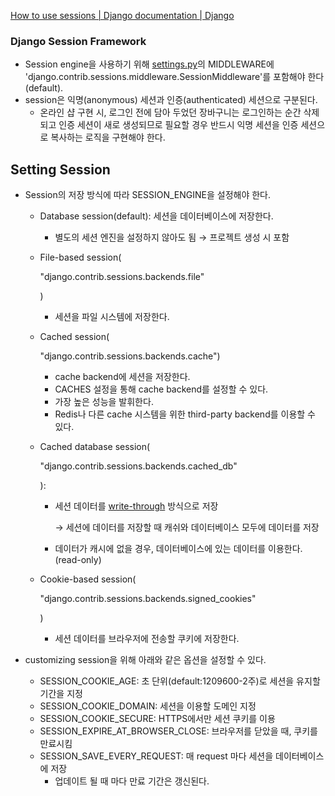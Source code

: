 [How to use sessions | Django documentation | Django](https://docs.djangoproject.com/en/2.2/topics/http/sessions/#extending-database-backed-session-engines)

### Django Session Framework

- Session engine을 사용하기 위해 [settings.py](http://settings.py/)의 MIDDLEWARE에 'django.contrib.sessions.middleware.SessionMiddleware'를 포함해야 한다(default).
- session은 익명(anonymous) 세션과 인증(authenticated) 세션으로 구분된다.
  - 온라인 샵 구현 시, 로그인 전에 담아 두었던 장바구니는 로그인하는 순간 삭제되고 인증 세션이 새로 생성되므로 필요할 경우 반드시 익명 세션을 인증 세션으로 복사하는 로직을 구현해야 한다.

## Setting Session

- Session의 저장 방식에 따라 SESSION_ENGINE을 설정해야 한다.

  - Database session(default): 세션을 데이터베이스에 저장한다.

    - 별도의 세션 엔진을 설정하지 않아도 됨 → 프로젝트 생성 시 포함

  - File-based session(

    "django.contrib.sessions.backends.file"

    )

    - 세션을 파일 시스템에 저장한다.

  - Cached session(

    "django.contrib.sessions.backends.cache")

    - cache backend에 세션을 저장한다.
    - CACHES 설정을 통해 cache backend를 설정할 수 있다.
    - 가장 높은 성능을 발휘한다.
    - Redis나 다른 cache 시스템을 위한 third-party backend를 이용할 수 있다.

  - Cached database session(

    "django.contrib.sessions.backends.cached_db"

    ):

    - 세션 데이터를 [write-through](http://melonicedlatte.com/computerarchitecture/2019/02/12/203749.html) 방식으로 저장

      → 세션에 데이터를 저장할 때 캐쉬와 데이터베이스 모두에 데이터를 저장

    - 데이터가 캐시에 없을 경우, 데이터베이스에 있는 데이터를 이용한다.(read-only)

  - Cookie-based session(

    "django.contrib.sessions.backends.signed_cookies"

    )

    - 세션 데이터를 브라우저에 전송할 쿠키에 저장한다.

- customizing session을 위해 아래와 같은 옵션을 설정할 수 있다.

  - SESSION_COOKIE_AGE: 초 단위(default:1209600-2주)로 세션을 유지할 기간을 지정
  - SESSION_COOKIE_DOMAIN: 세션을 이용할 도메인 지정
  - SESSION_COOKIE_SECURE: HTTPS에서만 세션 쿠키를 이용
  - SESSION_EXPIRE_AT_BROWSER_CLOSE: 브라우저를 닫았을 때, 쿠키를 만료시킴
  - SESSION_SAVE_EVERY_REQUEST: 매 request 마다 세션을 데이터베이스에 저장
    - 업데이트 될 때 마다 만료 기간은 갱신된다.